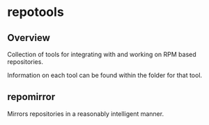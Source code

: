 # repotools
## Overview
Collection of tools for integrating with and working on RPM based repositories.

Information on each tool can be found within the folder for that tool.

## repomirror
Mirrors repositories in a reasonably intelligent manner.
